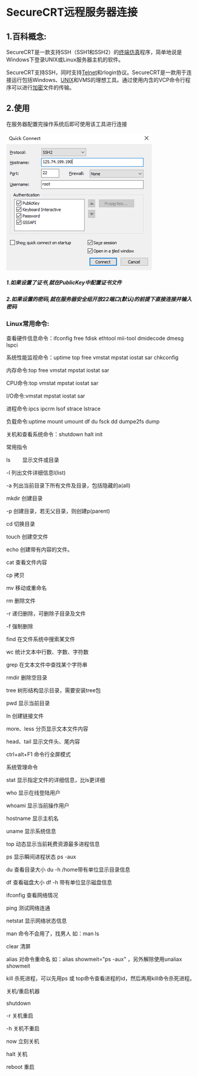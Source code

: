 # SecureCRT远程服务器连接

## 1.百科概念:

SecureCRT是一款支持SSH（SSH1和SSH2）的[终端仿真](https://baike.baidu.com/item/终端仿真/3441931?fromModule=lemma_inlink)程序，简单地说是Windows下登录UNIX或Linux服务器主机的软件。

SecureCRT支持SSH，同时支持[Telnet](https://baike.baidu.com/item/Telnet?fromModule=lemma_inlink)和rlogin协议。SecureCRT是一款用于连接运行包括Windows、[UNIX](https://baike.baidu.com/item/UNIX?fromModule=lemma_inlink)和VMS的理想工具。通过使用内含的VCP命令行程序可以进行[加密](https://baike.baidu.com/item/加密?fromModule=lemma_inlink)文件的传输。

## 2.使用

在服务器配置完操作系统后即可使用该工具进行连接

![image-20221225182652492](images/image-20221225182652492.png)

##### 1.如果设置了证书,就在PublicKey中配置证书文件

##### 2.如果设置的密码,就在服务器安全组开放22端口(默认)的前提下直接连接并输入密码

### Linux常用命令:

查看硬件信息命令：ifconfig free fdisk ethtool mii-tool dmidecode dmesg lspci

系统性能监视命令：uptime top free vmstat mpstat iostat sar chkconfig

内存命令:top free vmstat mpstat iostat sar

CPU命令:top vmstat mpstat iostat sar

I/O命令:vmstat mpstat iostat sar

进程命令:ipcs ipcrm lsof strace lstrace

负载命令:uptime mount umount df du fsck dd dumpe2fs dump

关机和查看系统命令：shutdown halt init

常用指令

ls　　 显示文件或目录

-l 列出文件详细信息l(list)

-a 列出当前目录下所有文件及目录，包括隐藏的a(all)

mkdir 创建目录

-p 创建目录，若无父目录，则创建p(parent)

cd 切换目录

touch 创建空文件

echo 创建带有内容的文件。

cat 查看文件内容

cp 拷贝

mv 移动或重命名

rm 删除文件

-r 递归删除，可删除子目录及文件

-f 强制删除

find 在文件系统中搜索某文件

wc 统计文本中行数、字数、字符数

grep 在文本文件中查找某个字符串

rmdir 删除空目录

tree 树形结构显示目录，需要安装tree包

pwd 显示当前目录

ln 创建链接文件

more、less 分页显示文本文件内容

head、tail 显示文件头、尾内容

ctrl+alt+F1 命令行全屏模式

系统管理命令

stat 显示指定文件的详细信息，比ls更详细

who 显示在线登陆用户

whoami 显示当前操作用户

hostname 显示主机名

uname 显示系统信息

top 动态显示当前耗费资源最多进程信息

ps 显示瞬间进程状态 ps -aux

du 查看目录大小 du -h /home带有单位显示目录信息

df 查看磁盘大小 df -h 带有单位显示磁盘信息

ifconfig 查看网络情况

ping 测试网络连通

netstat 显示网络状态信息

man 命令不会用了，找男人 如：man ls

clear 清屏

alias 对命令重命名 如：alias showmeit="ps -aux" ，另外解除使用unaliax showmeit

kill 杀死进程，可以先用ps 或 top命令查看进程的id，然后再用kill命令杀死进程。

关机/重启机器

shutdown

-r 关机重启

-h 关机不重启

now 立刻关机

halt 关机

reboot 重启